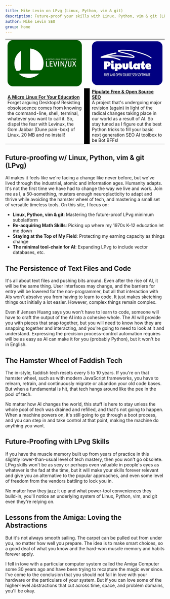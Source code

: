 ```yaml
---
title: Mike Levin on LPvg (Linux, Python, vim & git)
description: Future-proof your skills with Linux, Python, vim & git (LPvg) as I share with you timeless and love-worthy tools in tech and re-implement Levinux and Pipulate with NixOS and AI.
author: Mike Levin SEO
group: home
---
```


<table class="logos">
<tr>
<td class="hplg"><a href="https://levinux.com/"><img src="/assets/logo/Levinux.PNG" border=0 /></a></td>
<td> </td>
<td class="hplg"><a href="https://pipulate.com/"><img src="/assets/logo/Pipulate.PNG" border=0 /></a></td>
</tr>
<tr>

<td class="hptd"><b><a href="/levinux/">A Micro Linux For Your
Education</a></b><br />Forget arguing Desktops! Resisting obsolescence comes
from knowing the command-line, shell, terminal, whatever you want to call it.
So, dispel the fear with Levinux, the Gom Jabbar (Dune pain-box) of Linux. 20
MB and no install!</td>

<td style="background: black;">&nbsp;</td>

<td class="hptd"><b><a href="/pipulate/">Pipulate Free & Open Source
SEO</a></b><br />A project that's undergoing major revision (again) in light of
the radical changes taking place in our world as a result of AI. So stay tuned
as I figure out the best Python tricks to fill your basic next generation SEO
AI toolbox to be Bot BFFs!</td>

</tr>
</table>

## Future-proofing w/ Linux, Python, vim & git (LPvg)

AI makes it feels like we're facing a change like never before, but we've lived
through the industrial, atomic and information ages. Humanity adapts. It's not
the first time we have had to change the way we live and work. Join me as I, a
50-something, musters enough neuroplacticity to adapt and thrive while avoiding
the hamster wheel of tech, and mastering a small set of versatile timeless
tools. On this site, I focus on:

- **Linux, Python, vim & git**: Mastering the future-proof LPvg minimum subplatform
- **Re-acquiring Math Skills**: Picking up where my 1970s K-12 education let me down
- **Staying at the Top of My Field**: Protecting my earning capacity as things change
- **The minimal tool-chain for AI**: Expanding LPvg to include vector databases, etc.

## The Persistence of Text Files and Code

It's all about text files and pushing bits around. Even after the rise of AI, it
will be the same thing. User interfaces may change, and the barriers for entry
will be lowered for the non-programmer, but all that interaction with AIs won't
absolve you from having to learn to code. It just makes sketching things out
initially a lot easier. However, complex things remain complex.

Even if Jensen Huang says you won't have to learn to code, someone will have to
craft the output of the AI into a cohesive whole. The AI will provide you with
pieces that snap together, but you will need to know how they are snapping
together and interacting, and you're going to need to look at it and understand.
Expressing the precision process-control automation requires will be as easy as
AI can make it for you (probably Python), but it won't be in English.

## The Hamster Wheel of Faddish Tech

The in-style, faddish tech resets every 5 to 10 years. If you're on that hamster
wheel, such as with modern JavaScript frameworks, you have to relearn, retrain,
and continuously migrate or abandon your old code bases. But when a fundamental
is hit, that tech hangs around like the pee in the pool of tech. 

No matter how AI changes the world, this stuff is here to stay unless the whole
pool of tech was drained and refilled, and that's not going to happen. When a
machine powers on, it's still going to go through a boot process, and you can
step in and take control at that point, making the machine do anything you want.

## Future-Proofing with LPvg Skills

If you have the muscle memory built up from years of practice in this slightly
lower-than-usual level of tech mastery, then you won't go obsolete. LPvg skills
won't be as sexy or perhaps even valuable in people's eyes as whatever is the
fad at the time, but it will make your skills forever relevant and give you an
alternative to the popular approaches, and even some level of freedom from the
vendors battling to lock you in. 

No matter how they jazz it up and what power-tool conveniences they build-in,
you'll notice an underlying system of Linux, Python, vim, and git even they're
relying on.

## Lessons from the Amiga: Loving the Abstractions

But it's not always smooth sailing. The carpet can be pulled out from under you,
no matter how well you prepare. The idea is to make smart choices, so a good
deal of what you know and the hard-won muscle memory and habits forever apply. 

I fell in love with a particular computer system called the Amiga Computer some
30 years ago and have been trying to recapture the magic ever since. I've come
to the conclusion that you should not fall in love with your hardware or the
particulars of your system. But if you can love some of the higher-level
abstractions that cut across time, space, and problem domains, you'll be okay.
